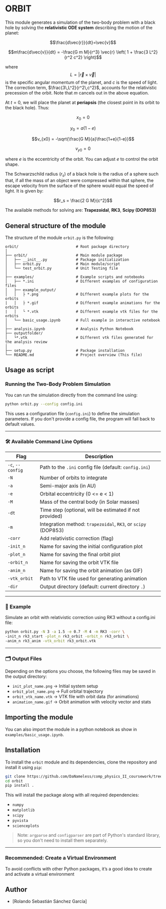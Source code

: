 # ORBIT
This module generates a simulation of the two-body problem with a black hole by solving the **relativistic ODE system** describing the motion of the planet:

$$\frac{d\vec{r}}{dt}=\vec{v}$$

$$m\frac{d\vec{v}}{dt} = -\frac{G m M}{r^3} \vec{r} \left( 1 + \frac{3 L^2}{r^2 c^2} \right)$$

where $$L = | \vec{r} \times \vec{v} |$$ is the specific angular momentum of the planet, and $c$ is the speed of light. The correction term, $\frac{3\,L^2}{r^2\,c^2}$, accounts for the relativistic precession of the orbit. Note that $m$ cancels out in the above equation.

At $t=0$, we will place the planet at **periapsis** (the closest point in its orbit to the black hole). Thus:

$$x_0 = 0$$

$$y_0 = a (1-e)$$

$$v_{x0} = -\sqrt{\frac{G M}{a}\frac{1+e}{1-e}}$$

$$v_{y0} = 0$$

where $e$ is the eccentricity of the orbit. You can adjust $e$ to control the orbit shape.

The Schwarzschild radius ($r_s$) of a black hole is the radius of a sphere such that, if all the mass of an object were compressed within that sphere, the escape velocity from the surface of the sphere would equal the speed of light. It is given by:

$$r_s = \frac{2 G M}{c^2}$$

The available methods for solving are: **Trapezoidal**, **RK3**, **Scipy (DOP853)**

## General structure of the module 
The structure of the module `orbit.py` is the following: <br>
```
orbit/                          # Root package directory
│
├── orbit/                      # Main module package
│   ├── __init__.py             # Package initialization
│   ├── orbit.py                # Main module/script
│   └── test_orbit.py           # Unit Testing file
│
├── examples/                   # Example scripts and notebooks
│   ├── *.ini                   # Different examples of configuration files
│   ├── example_output/
│   │   ├ *.png                 # Different example plots for the orbits
|   │   ├ *.gif                 # Different example animations for the orbits
|   │   └ *.vtk                 # Different example vtk files for the orbits
│   └── basic_usage.ipynb       # Full example in interactive notebook
│
├── analysis.ipynb              # Analysis Python Notebook
├── outputfolder/
│   └*.vtk                      # Different vtk files generated for the analysis review
│
├── setup.py                    # Package installation
└── README.md                   # Project overview (This file)
```

## Usage as script

### Running the Two-Body Problem Simulation

You can run the simulation directly from the command line using:

```bash
python orbit.py --config config.ini
```

This uses a configuration file (`config.ini`) to define the simulation parameters. If you don't provide a config file, the program will fall back to default values.

---

### 🛠️ Available Command Line Options

| Flag               | Description                                                                 |
|--------------------|-----------------------------------------------------------------------------|
| `-c`, `--config`   | Path to the `.ini` config file (default: `config.ini`)                      |
| `-N`               | Number of orbits to integrate                                               |
| `-a`               | Semi-major axis (in AU)                                                     |
| `-e`               | Orbital eccentricity (0 <= e < 1)                                           |
| `-M`               | Mass of the central body (in Solar masses)                                  |
| `-dt`              | Time step (optional, will be estimated if not provided)                     |
| `-m`               | Integration method: `trapezoidal`, `RK3`, or `scipy` (DOP853)               |
| `-corr`            | Add relativistic correction (flag)                                          |
| `-init_n`          | Name for saving the initial configuration plot                              |
| `-plot_n`          | Name for saving the final orbit plot                                        |
| `-orbit_n`         | Name for saving the orbit VTK file                                          |
| `-anim_n`          | Name for saving the orbit animation (as GIF)                                |
| `-vtk_orbit`       | Path to VTK file used for generating animation                              |
| `-dir`             | Output directory (default: current directory `.`)                           |

---

### 🧪 Example

Simulate an orbit with relativistic correction using RK3 without a config.ini file:

```bash
python orbit.py -N 3 -a 1.5 -e 0.7 -M 4 -m RK3 -corr \
-init_n rk3_start -plot_n rk3_orbit -orbit_n rk3_orbit \
-anim_n rk3_anim -vtk_orbit rk3_orbit.vtk
```

---

### 🗂 Output Files

Depending on the options you choose, the following files may be saved in the output directory:

- `init_plot_name.png` → Initial system setup
- `orbit_plot_name.png` → Full orbital trajectory
- `orbit_vtk_name.vtk` → VTK file with orbit data (for animations)
- `animation_name.gif` → Orbit animation with velocity vector and stats


## Importing the module
You can also import the module in a python notebook as show in `examples/basic_usage.ipynb`. 

## Installation

To install the `orbit` module and its dependencies, clone the repository and install it using `pip`:

```bash
git clone https://github.com/DaNameless/comp_physics_II_coursework/tree/main/exams/orbit.git
cd orbit
pip install .
```

This will install the package along with all required dependencies:

- `numpy`
- `matplotlib`
- `scipy`
- `pyvista`
- `scienceplots`

> Note: `argparse` and `configparser` are part of Python's standard library, so you don't need to install them separately.
---

### Recommended: Create a Virtual Environment

To avoid conflicts with other Python packages, it’s a good idea to create and activate a virtual environment

## Author
- [Rolando Sebastián Sánchez García] 